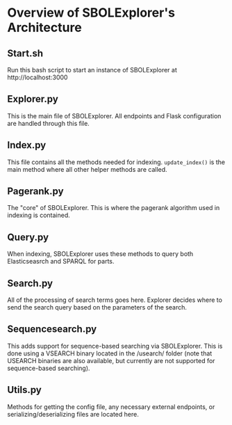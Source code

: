 # Overview of SBOLExplorer's Architecture

## Start.sh
Run this bash script to start an instance of SBOLExplorer at http://localhost:3000

## Explorer.py
This is the main file of SBOLExplorer. All endpoints and Flask configuration are handled through this file.

## Index.py
This file contains all the methods needed for indexing. ``update_index()`` is the main method where all other helper methods are called.

## Pagerank.py
The "core" of SBOLExplorer. This is where the pagerank algorithm used in indexing is contained.

## Query.py
When indexing, SBOLExplorer uses these methods to query both Elasticseasrch and SPARQL for parts.

## Search.py
All of the processing of search terms goes here. Explorer decides where to send the search query based on the parameters of the search.

## Sequencesearch.py
This adds support for sequence-based searching via SBOLExplorer. 
This is done using a VSEARCH binary located in the /usearch/ folder 
(note that USEARCH binaries are also available, but currently are not supported for sequence-based searching).

## Utils.py
Methods for getting the config file, any necessary external endpoints, or serializing/deserializing files are located here.
